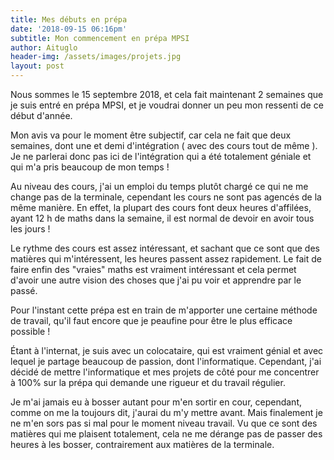 ```yaml
---
title: Mes débuts en prépa
date: '2018-09-15 06:16pm'
subtitle: Mon commencement en prépa MPSI
author: Aituglo
header-img: /assets/images/projets.jpg
layout: post
---
```

Nous sommes le 15 septembre 2018, et cela fait maintenant 2 semaines que je suis entré en prépa MPSI, et je voudrai donner un peu mon ressenti de ce début d'année.



Mon avis va pour le moment être subjectif, car cela ne fait que deux semaines, dont une et demi d'intégration ( avec des cours tout de même ). Je ne parlerai donc pas ici de l'intégration qui a été totalement géniale et qui m'a pris beaucoup de mon temps !



Au niveau des cours, j'ai un emploi du temps plutôt chargé ce qui ne me change pas de la terminale, cependant les cours ne sont pas agencés de la même manière. En effet, la plupart des cours font deux heures d'affilées, ayant 12 h de maths dans la semaine, il est normal de devoir en avoir tous les jours !



Le rythme des cours est assez intéressant, et sachant que ce sont que des matières qui m'intéressent, les heures passent assez rapidement. Le fait de faire enfin des "vraies" maths est vraiment intéressant et cela permet d'avoir une autre vision des choses que j'ai pu voir et apprendre par le passé.



Pour l'instant cette prépa est en train de m'apporter une certaine méthode de travail, qu'il faut encore que je peaufine pour être le plus efficace possible ! 



Étant à l'internat, je suis avec un colocataire, qui est vraiment génial et avec lequel je partage beaucoup de passion, dont l'informatique. Cependant, j'ai décidé de mettre l'informatique et mes projets de côté pour me concentrer à 100% sur la prépa qui demande une rigueur et du travail régulier.



Je m'ai jamais eu à bosser autant pour m'en sortir en cour, cependant, comme on me la toujours dit, j'aurai du m'y mettre avant. Mais finalement je ne m'en sors pas si mal pour le moment niveau travail. Vu que ce sont des matières qui me plaisent totalement, cela ne me dérange pas de passer des heures à les bosser, contrairement aux matières de la terminale.
